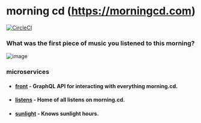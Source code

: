 # morning cd (https://morningcd.com)
[![CircleCI](https://circleci.com/gh/zhammer/morning-cd.svg?style=svg)](https://circleci.com/gh/zhammer/morning-cd)
### What was the first piece of music you listened to this morning?

![image](https://s3.amazonaws.com/morning-cd-readme-static-content/la-luna-hero.jpeg)

### microservices
- #### [front](https://github.com/zhammer/morning-cd-front) - GraphQL API for interacting with everything morning.cd.
- #### [listens](https://github.com/zhammer/morning-cd-listens) - Home of all listens on morning.cd.
- #### [sunlight](https://github.com/zhammer/morning-cd-sunlight) - Knows sunlight hours.
